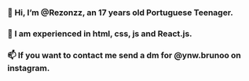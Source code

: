### 👋 Hi, I’m @Rezonzz, an 17 years old Portuguese Teenager. 
### 🌱 I am experienced in html, css, js and React.js.
### 📫 If you want to contact me send a dm for @ynw.brunoo on instagram.
